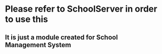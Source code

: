 # Please refer to SchoolServer in order to use this

## It is just a module created for School Management System